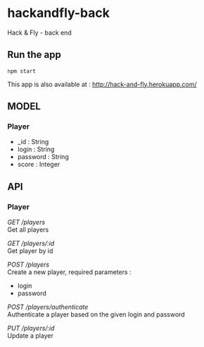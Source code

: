 # hackandfly-back
Hack &amp; Fly - back end

## Run the app
```
npm start
```
This app is also available at : http://hack-and-fly.herokuapp.com/

## MODEL

### Player
- _id : String
- login : String
- password : String
- score : Integer

## API

### Player

*GET /players*<br>
Get all players

*GET /players/:id*<br>
Get player by id

*POST /players*<br>
Create a new player, required parameters :
- login
- password

*POST /players/authenticate*<br>
Authenticate a player based on the given login and password

*PUT /players/:id*<br>
Update a player

